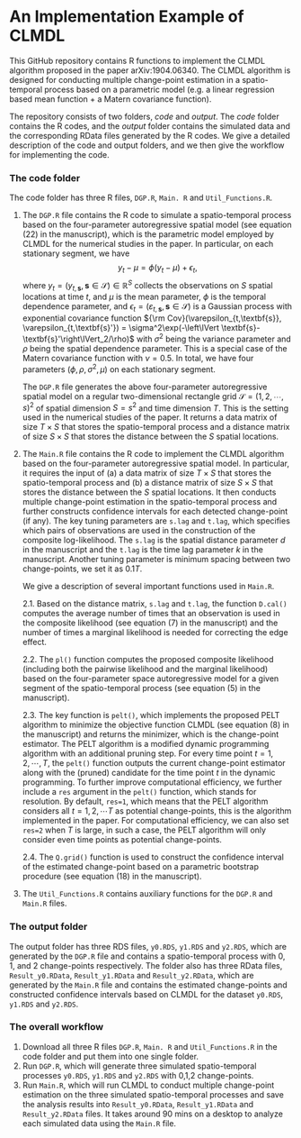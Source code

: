 An Implementation Example of CLMDL
================

This GitHub repository contains R functions to implement the CLMDL algorithm proposed in the paper arXiv:1904.06340. The CLMDL algorithm is designed for conducting multiple change-point estimation in a spatio-temporal process based on a parametric model (e.g. a linear regression based mean function + a Matern covariance function).

The repository consists of two folders, *code* and *output*. The *code* folder contains the R codes, and the *output* folder contains the simulated data and the corresponding RData files generated by the R codes. We give a detailed description of the code and output folders, and we then give the workflow for implementing the code.


### The code folder

The code folder has three R files, `DGP.R`, `Main. R` and `Util_Functions.R`.
1. The `DGP.R` file contains the R code to simulate a spatio-temporal process based on the four-parameter autoregressive spatial model (see equation (22) in the manuscript), which is the parametric model employed by CLMDL for the numerical studies in the paper. In particular, on each stationary segment, we have $$y_t-\mu = \phi (y_t-\mu) +\epsilon_t,$$ where $y_t=(y_{t,\textbf{s}}, \textbf{s}\in \mathcal S)\in \mathbb R^S$ collects the observations on $S$ spatial locations at time $t$, and $\mu$ is the mean parameter, $\phi$ is the temporal dependence parameter, and $\epsilon_t=(\varepsilon_{t,\textbf{s}}, \textbf{s}\in \mathcal S)$ is a Gaussian process with exponential covariance function ${\rm Cov}(\varepsilon_{t,\textbf{s}}, \varepsilon_{t,\textbf{s}'}) = \sigma^2\exp(-\left\lVert \textbf{s}-\textbf{s}'\right\lVert_2/\rho)$ with $\sigma^2$ being the variance parameter and $\rho$ being the spatial dependence parameter. This is a special case of the Matern covariance function with $\nu=0.5$. In total, we have four parameters $(\phi, \rho, \sigma^2, \mu)$ on each stationary segment.

   The `DGP.R` file generates the above four-parameter autoregressive spatial model on a regular two-dimensional rectangle grid $\mathcal S=(1,2,\cdots,s)^2$ of spatial dimension $S=s^2$ and time dimension $T$. This is the setting used in the numerical studies of the paper. It returns a data matrix of size $T \times S$ that stores the spatio-temporal process and a distance matrix of size $S\times S$ that stores the distance between the $S$ spatial locations.

2. The `Main.R` file contains the R code to implement the CLMDL algorithm based on the four-parameter autoregressive spatial model. In particular, it requires the input of (a) a data matrix of size $T \times S$ that stores the spatio-temporal process and (b) a distance matrix of size $S\times S$ that stores the distance between the $S$ spatial locations. It then conducts multiple change-point estimation in the spatio-temporal process and further constructs confidence intervals for each detected change-point (if any). The key tuning parameters are `s.lag` and `t.lag`, which specifies which pairs of observations are used in the construction of the composite log-likelihood. The `s.lag` is the spatial distance parameter $d$ in the manuscript and the `t.lag` is the time lag parameter $k$ in the manuscript. Another tuning parameter is minimum spacing between two change-points, we set it as $0.1 T$.

   We give a description of several important functions used in `Main.R`.
   
   2.1. Based on the distance matrix, `s.lag` and `t.lag`, the function `D.cal()` computes the average number of times that an observation is used in the composite likelihood (see equation (7) in the manuscript) and the number of times a marginal likelihood is needed for correcting the edge effect.

   2.2. The `pl()` function computes the proposed composite likelihood (including both the pairwise likelihood and the marginal likelihood) based on the four-parameter space autoregressive model for a given segment of the spatio-temporal process (see equation (5) in the manuscript).

   2.3. The key function is `pelt()`, which implements the proposed PELT algorithm to minimize the objective function CLMDL (see equation (8) in the manuscript) and returns the minimizer, which is the change-point estimator. The PELT algorithm is a modified dynamic programming algorithm with an additional pruning step. For every time point $t=1,2,\cdots, T$, the `pelt()` function outputs the current change-point estimator along with the (pruned) candidate for the time point $t$ in the dynamic programming. To further improve computational efficiency, we further include a `res` argument in the `pelt()` function, which stands for resolution. By default, `res=1`, which means that the PELT algorithm considers all $t=1,2,\cdots T$ as potential change-points, this is the algorithm implemented in the paper. For computational efficiency, we can also set `res=2` when $T$ is large, in such a case, the PELT algorithm will only consider even time points as potential change-points.

   2.4. The `Q.grid()` function is used to construct the confidence interval of the estimated change-point based on a parametric bootstrap procedure (see equation (18) in the manuscript).

4. The `Util_Functions.R` contains auxiliary functions for the `DGP.R` and `Main.R` files.

### The output folder

The output folder has three RDS files, `y0.RDS`, `y1.RDS` and `y2.RDS`, which are generated by the `DGP.R` file and contains a spatio-temporal process with 0, 1, and 2 change-points respectively. The folder also has three RData files, `Result_y0.RData`, `Result_y1.RData` and `Result_y2.RData`, which are generated by the `Main.R` file and contains the estimated change-points and constructed confidence intervals based on CLMDL for the dataset `y0.RDS`, `y1.RDS` and `y2.RDS`.

### The overall workflow

1. Download all three R files `DGP.R`, `Main. R` and `Util_Functions.R` in the code folder and put them into one single folder.
2. Run `DGP.R`, which will generate three simulated spatio-temporal processes `y0.RDS`, `y1.RDS` and `y2.RDS` with 0,1,2 change-points.
3. Run `Main.R`, which will run CLMDL to conduct multiple change-point estimation on the three simulated spatio-temporal processes and save the analysis results into `Result_y0.RData`, `Result_y1.RData` and `Result_y2.RData` files. It takes around 90 mins on a desktop to analyze each simulated data using the `Main.R` file.

